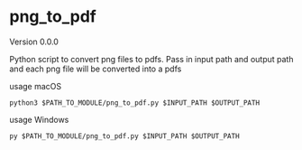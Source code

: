 # png_to_pdf

Version 0.0.0

Python script to convert png files to pdfs. Pass in input path and output path and each png file will be converted into a pdfs

usage macOS
```
python3 $PATH_TO_MODULE/png_to_pdf.py $INPUT_PATH $OUTPUT_PATH
```

usage Windows
```
py $PATH_TO_MODULE/png_to_pdf.py $INPUT_PATH $OUTPUT_PATH
```

